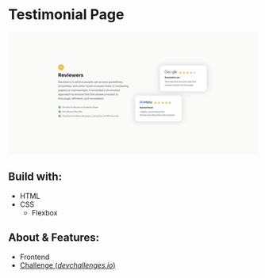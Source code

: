 # Testimonial Page
![Demo](screenshots/demo.png)

## Build with:
* HTML
* CSS
    * Flexbox

## About & Features:
* Frontend
* [Challenge (*devchallenges.io*)](https://devchallenges.io/challenge/testimonial-page)